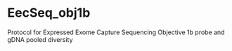 # EecSeq_obj1b
Protocol for Expressed Exome Capture Sequencing Objective 1b probe and gDNA pooled diversity
